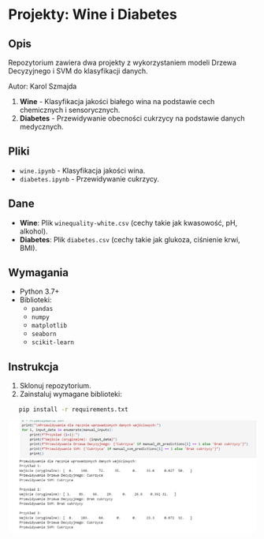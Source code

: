 # Projekty: Wine i Diabetes

## Opis
Repozytorium zawiera dwa projekty z wykorzystaniem modeli Drzewa Decyzyjnego i SVM do klasyfikacji danych.

Autor: Karol Szmajda

1. **Wine** - Klasyfikacja jakości białego wina na podstawie cech chemicznych i sensorycznych.
2. **Diabetes** - Przewidywanie obecności cukrzycy na podstawie danych medycznych.

## Pliki
- `wine.ipynb` - Klasyfikacja jakości wina.
- `diabetes.ipynb` - Przewidywanie cukrzycy.

## Dane
- **Wine**: Plik `winequality-white.csv` (cechy takie jak kwasowość, pH, alkohol).
- **Diabetes**: Plik `diabetes.csv` (cechy takie jak glukoza, ciśnienie krwi, BMI).

## Wymagania
- Python 3.7+
- Biblioteki:
  - `pandas`
  - `numpy`
  - `matplotlib`
  - `seaborn`
  - `scikit-learn`

## Instrukcja
1. Sklonuj repozytorium.
2. Zainstaluj wymagane biblioteki:
```bash
   pip install -r requirements.txt
```

![Wyniki klasyfikacji wina](wine_results.png)
